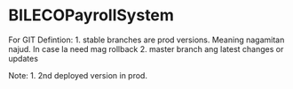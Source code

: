 # BILECOPayrollSystem

For GIT Defintion:
	1. stable branches are prod versions. Meaning nagamitan najud. In case la need mag rollback
	2. master branch ang latest changes or updates
	
	
Note:
	1. 2nd deployed version in prod.
